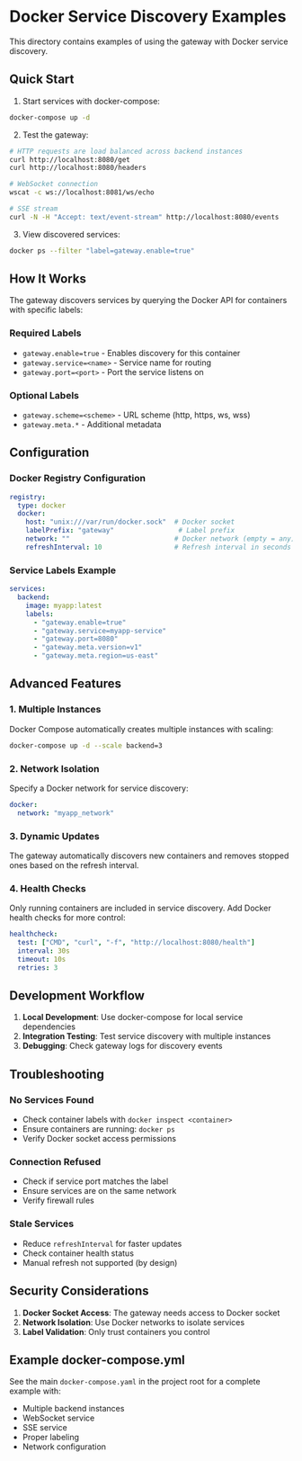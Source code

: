 # Docker Service Discovery Examples

This directory contains examples of using the gateway with Docker service discovery.

## Quick Start

1. Start services with docker-compose:
```bash
docker-compose up -d
```

2. Test the gateway:
```bash
# HTTP requests are load balanced across backend instances
curl http://localhost:8080/get
curl http://localhost:8080/headers

# WebSocket connection
wscat -c ws://localhost:8081/ws/echo

# SSE stream
curl -N -H "Accept: text/event-stream" http://localhost:8080/events
```

3. View discovered services:
```bash
docker ps --filter "label=gateway.enable=true"
```

## How It Works

The gateway discovers services by querying the Docker API for containers with specific labels:

### Required Labels
- `gateway.enable=true` - Enables discovery for this container
- `gateway.service=<name>` - Service name for routing
- `gateway.port=<port>` - Port the service listens on

### Optional Labels
- `gateway.scheme=<scheme>` - URL scheme (http, https, ws, wss)
- `gateway.meta.*` - Additional metadata

## Configuration

### Docker Registry Configuration
```yaml
registry:
  type: docker
  docker:
    host: "unix:///var/run/docker.sock"  # Docker socket
    labelPrefix: "gateway"                # Label prefix
    network: ""                          # Docker network (empty = any)
    refreshInterval: 10                  # Refresh interval in seconds
```

### Service Labels Example
```yaml
services:
  backend:
    image: myapp:latest
    labels:
      - "gateway.enable=true"
      - "gateway.service=myapp-service"
      - "gateway.port=8080"
      - "gateway.meta.version=v1"
      - "gateway.meta.region=us-east"
```

## Advanced Features

### 1. Multiple Instances
Docker Compose automatically creates multiple instances with scaling:
```bash
docker-compose up -d --scale backend=3
```

### 2. Network Isolation
Specify a Docker network for service discovery:
```yaml
docker:
  network: "myapp_network"
```

### 3. Dynamic Updates
The gateway automatically discovers new containers and removes stopped ones based on the refresh interval.

### 4. Health Checks
Only running containers are included in service discovery. Add Docker health checks for more control:
```yaml
healthcheck:
  test: ["CMD", "curl", "-f", "http://localhost:8080/health"]
  interval: 30s
  timeout: 10s
  retries: 3
```

## Development Workflow

1. **Local Development**: Use docker-compose for local service dependencies
2. **Integration Testing**: Test service discovery with multiple instances
3. **Debugging**: Check gateway logs for discovery events

## Troubleshooting

### No Services Found
- Check container labels with `docker inspect <container>`
- Ensure containers are running: `docker ps`
- Verify Docker socket access permissions

### Connection Refused
- Check if service port matches the label
- Ensure services are on the same network
- Verify firewall rules

### Stale Services
- Reduce `refreshInterval` for faster updates
- Check container health status
- Manual refresh not supported (by design)

## Security Considerations

1. **Docker Socket Access**: The gateway needs access to Docker socket
2. **Network Isolation**: Use Docker networks to isolate services
3. **Label Validation**: Only trust containers you control

## Example docker-compose.yml

See the main `docker-compose.yaml` in the project root for a complete example with:
- Multiple backend instances
- WebSocket service
- SSE service
- Proper labeling
- Network configuration